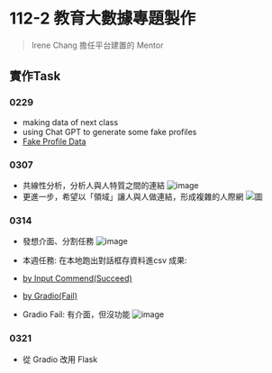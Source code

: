 # 112-2 教育大數據專題製作
> Irene Chang
> 擔任平台建置的 Mentor
## 實作Task
### 0229
- making data of next class
- using Chat GPT to generate some fake profiles
- [Fake Profile Data](https://github.com/41071119H-Irene/eduproject/blob/main/persona.csv)

### 0307
- 共線性分析，分析人與人特質之間的連結
![image](https://github.com/41071119H-Irene/eduproject/assets/112916890/949b2f48-c0a2-4c46-95c3-2dec85e5810d)
- 更進一步，希望以「領域」讓人與人做連結，形成複雜的人際網
![圖](https://github.com/41071119H-Irene/eduproject/assets/112916890/d7f9c428-d8e3-4d8b-98a3-04603a591b46)

### 0314
- 發想介面、分割任務
![image](https://github.com/41071119H-Irene/eduproject/assets/112916890/946048da-ab20-4b12-8da0-fd1582bcbf08)

- 本週任務: 在本地跑出對話框存資料進csv
成果:
- [by Input Commend(Succeed)](https://github.com/41071119H-Irene/eduproject/blob/main/%E8%B3%87%E6%96%99%E8%BC%B8%E5%85%A5MVP/Data%20Input%20MVP_by%20input%20command.ipynb)
- [by Gradio(Fail)](https://github.com/41071119H-Irene/eduproject/blob/main/%E8%B3%87%E6%96%99%E8%BC%B8%E5%85%A5MVP/Data%20Input%20MVP_by%20Gadio.ipynb)
- Gradio Fail: 有介面，但沒功能
![image](https://github.com/41071119H-Irene/eduproject/assets/112916890/32830ba1-dc83-455e-aac0-f3448230c740)


### 0321
- 從 Gradio 改用 Flask
